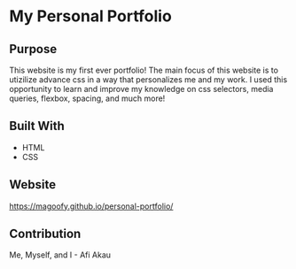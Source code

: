 # My Personal Portfolio

## Purpose
This website is my first ever portfolio! The main focus of this website is to utizilize advance css in a way that personalizes me and my work. I used this opportunity to learn and improve my knowledge on css selectors, media queries, flexbox, spacing, and much more!

## Built With
* HTML
* CSS

## Website
https://magoofy.github.io/personal-portfolio/

## Contribution

Me, Myself, and I - Afi Akau


